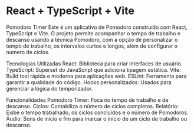 # React + TypeScript + Vite

Pomodoro Timer
Este é um aplicativo de Pomodoro construído com React, TypeScript e Vite. O projeto permite acompanhar o tempo de trabalho e descanso usando a técnica Pomodoro, com a opção de personalizar o tempo de trabalho, os intervalos curtos e longos, além de configurar o número de ciclos.

Tecnologias Utilizadas
React: Biblioteca para criar interfaces de usuário.
TypeScript: Superset do JavaScript que adiciona tipagem estática.
Vite: Build tool rápida e moderna para aplicações web.
ESLint: Ferramenta para garantir a qualidade do código.
Hooks personalizados: Usados para gerenciar a lógica do temporizador.

Funcionalidades
Pomodoro Timer: Foca no tempo de trabalho e de descanso.
Ciclos: Contabiliza o número de ciclos completos.
Relatório: Exibe o tempo trabalhado, os ciclos concluídos e o número de Pomodoros.
Áudio: Sons de início e fim para marcar o início de um ciclo de trabalho ou descanso.

